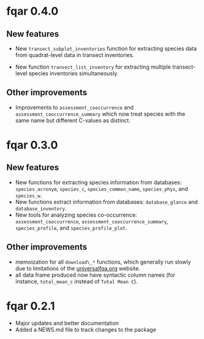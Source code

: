# fqar 0.4.0

## New features

* New `transect_subplot_inventories` function for extracting species data from quadrat-level data in transect inventories.

* New function `transect_list_inventory` for extracting multiple transect-level species inventories simultaneously.

## Other improvements

* Improvements to `assessment_cooccurrence` and `assessment_cooccurrence_summary` which now treat species with the same name but different C-values as distinct.

# fqar 0.3.0

## New features

* New functions for extracting species information from databases: `species_acronym`, `species_c`, `species_common_name`, `species_phys`, and `species_w`.
* New functions extract information from databases: `database_glance` and `database_inventory`. 
* New tools for analyzing species co-occurrence: `assessment_cooccurrence`, `assessment_cooccurrence_summary`, `species_profile`, and `species_profile_plot`.

## Other improvements

* memoization for all `download\_*` functions, which generally run slowly due to limitations of the [universalfqa.org](https://universalfqa.org/) website.
* all data frame produced now have syntactic column names (for instance, `total_mean_c` instead of `Total Mean C`).


# fqar 0.2.1

* Major updates and better documentation
* Added a NEWS.md file to track changes to the package

